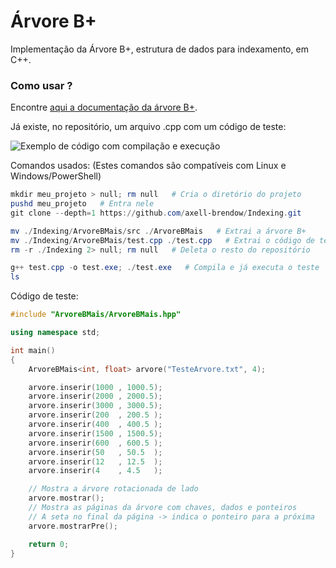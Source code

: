 # Árvore B+
Implementação da Árvore B+, estrutura de dados para indexamento, em C++.

### Como usar ?

Encontre [aqui a documentação da árvore B+](https://htmlpreview.github.io/?https://raw.githubusercontent.com/axell-brendow/Indexing/master/ArvoreBMais/doc/html/files.html).

Já existe, no repositório, um arquivo .cpp com um código de teste:

![Exemplo de código com compilação e execução](https://i.imgur.com/K7qP7Ix.png)

Comandos usados: (Estes comandos são compatíveis com Linux e Windows/PowerShell)

```PowerShell
mkdir meu_projeto > null; rm null   # Cria o diretório do projeto
pushd meu_projeto   # Entra nele
git clone --depth=1 https://github.com/axell-brendow/Indexing.git

mv ./Indexing/ArvoreBMais/src ./ArvoreBMais   # Extrai a árvore B+
mv ./Indexing/ArvoreBMais/test.cpp ./test.cpp   # Extrai o código de teste
rm -r ./Indexing 2> null; rm null   # Deleta o resto do repositório

g++ test.cpp -o test.exe; ./test.exe   # Compila e já executa o teste
ls

```

Código de teste:

```Cpp
#include "ArvoreBMais/ArvoreBMais.hpp"

using namespace std;

int main()
{
    ArvoreBMais<int, float> arvore("TesteArvore.txt", 4);

    arvore.inserir(1000 , 1000.5);
    arvore.inserir(2000 , 2000.5);
    arvore.inserir(3000 , 3000.5);
    arvore.inserir(200  , 200.5 );
    arvore.inserir(400  , 400.5 );
    arvore.inserir(1500 , 1500.5);
    arvore.inserir(600  , 600.5 );
    arvore.inserir(50   , 50.5  );
    arvore.inserir(12   , 12.5  );
    arvore.inserir(4    , 4.5   );

    // Mostra a árvore rotacionada de lado
    arvore.mostrar();
    // Mostra as páginas da árvore com chaves, dados e ponteiros
    // A seta no final da página -> indica o ponteiro para a próxima
    arvore.mostrarPre();

    return 0;
}

```
